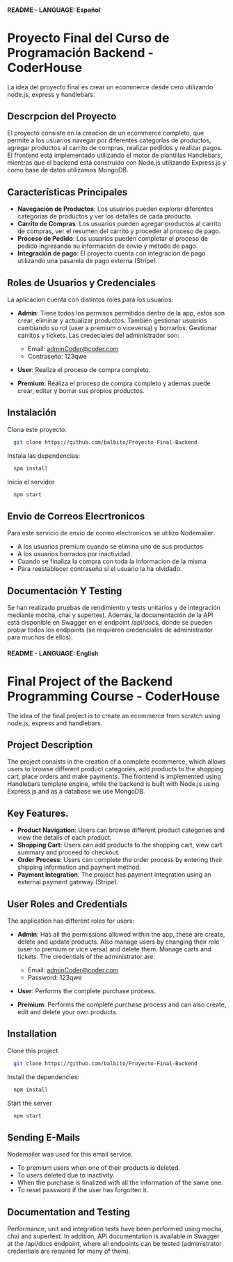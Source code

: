 #### README - LANGUAGE: Español

# Proyecto Final del Curso de Programación Backend - CoderHouse

La idea del proyecto final es crear un ecommerce desde cero utilizando node.js, express y handlebars.

## Descrpcion del Proyecto

El proyecto consiste en la creación de un ecommerce completo, que permite a los usuarios navegar por diferentes categorías de productos, agregar productos al carrito de compras, realizar pedidos y realizar pagos. El frontend está implementado utilizando el motor de plantillas Handlebars, mientras que el backend está construido con Node.js utilizando Express.js y como base de datos utilizamos MongoDB.

## Características Principales

- **Navegación de Productos**: Los usuarios pueden explorar diferentes categorías de productos y ver los detalles de cada producto.
- **Carrito de Compras**: Los usuarios pueden agregar productos al carrito de compras, ver el resumen del carrito y proceder al proceso de pago.
- **Proceso de Pedido**: Los usuarios pueden completar el proceso de pedido ingresando su información de envío y método de pago.
- **Integración de pago**: El proyecto cuenta con integración de pago utilizando una pasarela de pago externa (Stripe).


## Roles de Usuarios y Credenciales

La aplicacion cuenta con distintos roles para los usuarios:

- **Admin**: Tiene todos los permisos permitidos dentro de la app, estos son crear, eliminar y actualizar productos. También gestionar usuarios cambiando su rol (user a premium o viceversa) y borrarlos. Gestionar carritos y tickets. Las credeciales del administrador son:

     - Email: adminCoder@coder.com
     - Contraseña: 123qwe

- **User**: Realiza el proceso de compra completo.

- **Premium**: Realiza el proceso de compra completo y ademas puede crear, editar y borrar sus propios productos.

## Instalación

Clona este proyecto.
```bash
  git clone https://github.com/balbito/Proyecto-Final-Backend
```
Instala las dependencias:
```bash
  npm install
```
Inicia el servidor
```bash
  npm start
```

## Envio de Correos Elecrtronicos

Para este servicio de envio de correo electronicos se utilizo Nodemailer.

- A los usuarios premium cuando se elimina uno de sus productos
- A los usuarios borrados por inactividad.
- Cuando se finaliza la compra con toda la informacion de la misma
- Para reestablecer contraseña si el usuario la ha olvidado. 


## Documentación Y Testing

Se han realizado pruebas de rendimiento y tests unitarios y de integración mediante mocha, chai y supertest. Además, la documentación de la API está disponible en Swagger en el endpoint /api/docs, donde se pueden probar todos los endpoints (se requieren credenciales de administrador para muchos de ellos).

#### README - LANGUAGE: English

# Final Project of the Backend Programming Course - CoderHouse

The idea of the final project is to create an ecommerce from scratch using node.js, express and handlebars.

## Project Description

The project consists in the creation of a complete ecommerce, which allows users to browse different product categories, add products to the shopping cart, place orders and make payments. The frontend is implemented using Handlebars template engine, while the backend is built with Node.js using Express.js and as a database we use MongoDB.

## Key Features.

- **Product Navigation**: Users can browse different product categories and view the details of each product.
- **Shopping Cart**: Users can add products to the shopping cart, view cart summary and proceed to checkout.
- **Order Process**: Users can complete the order process by entering their shipping information and payment method.
- **Payment Integration**: The project has payment integration using an external payment gateway (Stripe).


## User Roles and Credentials

The application has different roles for users:

- **Admin**: Has all the permissions allowed within the app, these are create, delete and update products. Also manage users by changing their role (user to premium or vice versa) and delete them. Manage carts and tickets. The credentials of the administrator are:

     - Email: adminCoder@coder.com
     - Password: 123qwe

- **User**: Performs the complete purchase process.

- **Premium**: Performs the complete purchase process and can also create, edit and delete your own products.

## Installation

Clone this project.
```bash
  git clone https://github.com/balbito/Proyecto-Final-Backend
```
Install the dependencies:
```bash
  npm install
```
Start the server
```bash
  npm start
```

## Sending E-Mails

Nodemailer was used for this email service.

- To premium users when one of their products is deleted.
- To users deleted due to inactivity.
- When the purchase is finalized with all the information of the same one.
- To reset password if the user has forgotten it. 


## Documentation and Testing

Performance, unit and integration tests have been performed using mocha, chai and supertest. In addition, API documentation is available in Swagger at the /api/docs endpoint, where all endpoints can be tested (administrator credentials are required for many of them).

